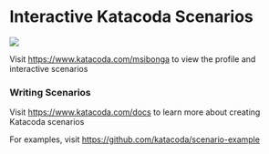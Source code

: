# Interactive Katacoda Scenarios

[![](http://shields.katacoda.com/katacoda/msibonga/count.svg)](https://www.katacoda.com/msibonga "Get your profile on Katacoda.com")

Visit https://www.katacoda.com/msibonga to view the profile and interactive scenarios

### Writing Scenarios
Visit https://www.katacoda.com/docs to learn more about creating Katacoda scenarios

For examples, visit https://github.com/katacoda/scenario-example
